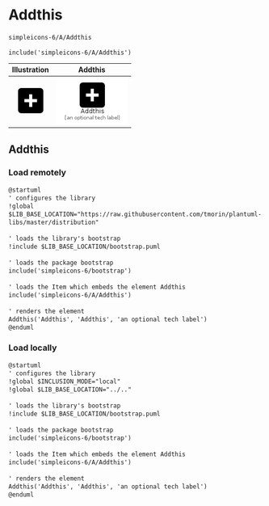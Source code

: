 # Addthis


```text
simpleicons-6/A/Addthis
```

```text
include('simpleicons-6/A/Addthis')
```



| Illustration | Addthis |
| :---: | :---: |
| ![illustration for Illustration](../../simpleicons-6/A/Addthis.png) | ![illustration for Addthis](../../simpleicons-6/A/Addthis.Local.png) |




## Addthis

### Load remotely
```plantuml
@startuml
' configures the library
!global $LIB_BASE_LOCATION="https://raw.githubusercontent.com/tmorin/plantuml-libs/master/distribution"

' loads the library's bootstrap
!include $LIB_BASE_LOCATION/bootstrap.puml

' loads the package bootstrap
include('simpleicons-6/bootstrap')

' loads the Item which embeds the element Addthis
include('simpleicons-6/A/Addthis')

' renders the element
Addthis('Addthis', 'Addthis', 'an optional tech label')
@enduml
```

### Load locally
```plantuml
@startuml
' configures the library
!global $INCLUSION_MODE="local"
!global $LIB_BASE_LOCATION="../.."

' loads the library's bootstrap
!include $LIB_BASE_LOCATION/bootstrap.puml

' loads the package bootstrap
include('simpleicons-6/bootstrap')

' loads the Item which embeds the element Addthis
include('simpleicons-6/A/Addthis')

' renders the element
Addthis('Addthis', 'Addthis', 'an optional tech label')
@enduml
```

